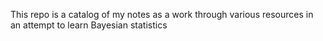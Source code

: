 This repo is a catalog of my notes as a work through various resources in an attempt to learn Bayesian statistics
